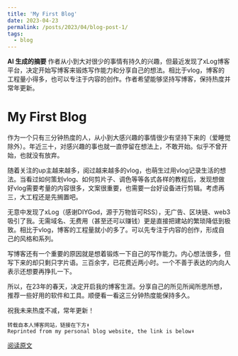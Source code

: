 ```yaml
---
title: 'My First Blog'
date: 2023-04-23
permalink: /posts/2023/04/blog-post-1/
tags:
  - blog
---
```


**AI 生成的摘要**
作者从小到大对很少的事情有持久的兴趣，但最近发现了xLog博客平台，决定开始写博客来锻炼写作能力和分享自己的想法。相比于vlog，博客的工程量小得多，也可以专注于内容的创作。作者希望能够坚持写博客，保持热度并常年更新。

My First Blog
======

作为一个只有三分钟热度的人，从小到大感兴趣的事情很少有坚持下来的（爱睡觉除外）。年近三十，对感兴趣的事也就一直停留在想法上，不敢开始。似乎不曾开始，也就没有放弃。

随着关注的up主越来越多，阅过越来越多的vlog，也萌生过用vlog记录生活的想法。当看过如何策划vlog、如何剪片子、调色等等各式各样的教程后，发现想做好vlog需要考量的内容很多，文案很重要，也需要一台好设备进行剪辑。考虑再三，大工程还是先搁置吧。

无意中发现了xLog（感谢DIYGod，源于万物皆可RSS），无广告、区块链、web3吸引了我。无需域名、无费用（甚至还可以赚钱）更是直接把建站的繁琐降低到极致。相比于vlog，博客的工程量就小的多了。可以先专注于内容的创作，形成自己的风格和系列。

写博客还有一个重要的原因就是想着锻炼一下自己的写作能力。内心想法很多，但写下来的却只剩只字片语。三百余字，已花费近两小时。一个不善于表达的内向人表示还想要再挣扎一下。

所以，在23年的春天，决定开启我的博客生涯。分享自己的所见所闻所思所想，推荐一些好用的软件和工具。顺便看一看这三分钟热度能保持多久。

祝我未来热度不减，常年更新！

```
转载自本人博客网站，链接在下方⬇️
Reprinted from my personal blog website, the link is below⬇️
```

[阅读原文](https://huayuanzhou.xlog.app/di-yi-pian-bo-ke)
